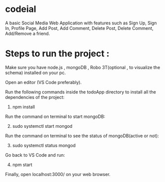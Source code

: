 # codeial

A basic Social Media Web Application with features such as Sign Up, Sign In, Profile Page, Add Post, Add Comment, Delete Post, Delete Comment, Add/Remove a friend.

# Steps to run the project :
Make sure you have node.js , mongoDB , Robo 3T(optional , to visualize the schema) installed on your pc.

Open an editor (VS Code preferably).

Run the following commands inside the todoApp directory to install all the dependencies of the project:

1) npm install

Run the command on terminal to start mongoDB:

2) sudo systemctl start mongod

Run the command on terminal to see the status of mongoDB(active or not):

3) sudo systemctl status mongod

Go back to VS Code and run:

4) npm start

Finally, open localhost:3000/ on your web browser.
